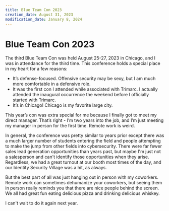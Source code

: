 ```yaml
---
title: Blue Team Con 2023
creation_date: August 31, 2023
modification_date: January 8, 2024
---
```



# Blue Team Con 2023
The third Blue Team Con was held August 25-27, 2023 in Chicago, and I was in attendance for the third time. This conference holds a special place in my heart for a few reasons:
* It’s defense-focused. Offensive security may be sexy, but I am much more comfortable in a defensive role. 
* It was the first con I attended while associated with Trimarc. I actually attended the inaugural occurrence the weekend before I officially started with Trimarc. 
* It’s in Chicago! Chicago is my favorite large city.

This year’s con was extra special for me because I finally got to meet my direct manager. That’s right - I’m two years into the job, and I’m just meeting my manager in person for the first time. Remote work is weird.

In general, the conference was pretty similar to years prior except there was a much larger number of students entering the field and people attempting to make the jump from other fields into cybersecurity. There were far fewer sales lead generation opportunities than years past, but maybe I'm just not a salesperson and can't identify those opportunities when they arise. Regardless, we had a great turnout at our booth most times of the day, and our Identity Security Village was a hit, as always.

But the best part of all was just hanging out in person with my coworkers. Remote work can sometimes dehumanize your coworkers, but seeing them in person really reminds you that there are nice people behind the screen. We all had great fun eating delicious pizza and drinking delicious whiskey.

I can't wait to do it again next year.
